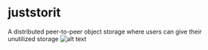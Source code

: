 # juststorit
A distributed peer-to-peer object storage where users can give their unutilized storage
![alt text](https://github.com/kaivalya97/juststorit/master/architecture.jpeg)
